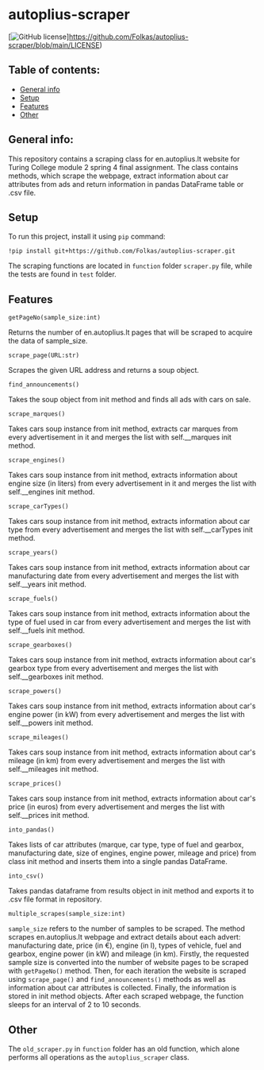 # autoplius-scraper


[![GitHub license](https://img.shields.io/badge/license-MIT-blue.svg)]https://github.com/Folkas/autoplius-scraper/blob/main/LICENSE)

## Table of contents:
* [General info](#general-info)
* [Setup](#setup)
* [Features](#features)
* [Other](#other)


## General info:
This repository contains a scraping class for en.autoplius.lt website for Turing College module 2 spring 4 final assignment. The class contains methods, which scrape the webpage, extract information about car attributes from ads and return information in pandas DataFrame table or .csv file.

## Setup
To run this project, install it using `pip` command:
```
!pip install git+https://github.com/Folkas/autoplius-scraper.git
```
The scraping functions are located in ```function``` folder ```scraper.py``` file, while the tests are found in ```test``` folder.

## Features
```getPageNo(sample_size:int)```

Returns the number of en.autoplius.lt pages that will be scraped to acquire the data of sample_size.

```scrape_page(URL:str)```

Scrapes the given URL address and returns a soup object.

```find_announcements()```

Takes the soup object from init method and finds all ads with cars on sale.

```scrape_marques()```

Takes cars soup instance from init method, extracts car marques from every advertisement in it and merges the list with self.__marques init method.

```scrape_engines()```

Takes cars soup instance from init method, extracts information about engine size (in liters) from every advertisement in it and merges the list with self.__engines init method.

```scrape_carTypes()```

Takes cars soup instance from init method, extracts information about car type from every advertisement and merges the list with self.__carTypes init method.

```scrape_years()```

Takes cars soup instance from init method, extracts information about car manufacturing date from every advertisement and merges the list with self.__years init method.

```scrape_fuels()```

Takes cars soup instance from init method, extracts information about the type of fuel used in car from every advertisement and merges the list with self.__fuels init method.

```scrape_gearboxes()```

Takes cars soup instance from init method, extracts information about car's gearbox type from every advertisement and merges the list with self.__gearboxes init method.

```scrape_powers()```

Takes cars soup instance from init method, extracts information about car's engine power (in kW) from every advertisement and merges the list with self.__powers init method.

```scrape_mileages()```

Takes cars soup instance from init method, extracts information about car's mileage (in km) from every advertisement and merges the list with self.__mileages init method.

```scrape_prices()```

Takes cars soup instance from init method, extracts information about car's price (in euros) from every advertisement and merges the list with self.__prices init method.

```into_pandas()```

Takes lists of car attributes (marque, car type, type of fuel and gearbox, manufacturing date, size of engines, engine power, mileage and price) from class init method and inserts them into a single pandas DataFrame.

```into_csv()```

Takes pandas dataframe from results object in init method and exports it to .csv file format in repository.

```multiple_scrapes(sample_size:int)```

```sample_size``` refers to the number of samples to be scraped. The method scrapes en.autoplius.lt webpage and extract details about each advert: manufacturing date, price (in €), engine (in l), types of vehicle, fuel and gearbox, engine power (in kW) and mileage (in km). 
Firstly, the requested sample size is converted into the number of website pages to be scraped with ```getPageNo()``` method. Then, for each iteration the website is scraped using ```scrape_page()``` and ```find_announcements()``` methods as well as information about car attributes is collected. Finally, the information is stored in init method objects. After each scraped webpage, the function sleeps for an interval of 2 to 10 seconds.

## Other
The ```old_scraper.py``` in ```function``` folder has an old function, which alone performs all operations as the ```autoplius_scraper``` class.
